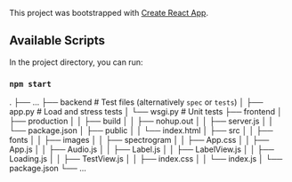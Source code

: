 This project was bootstrapped with [Create React App](https://github.com/facebook/create-react-app).

## Available Scripts

In the project directory, you can run:

### `npm start`

.
├── ...
├── backend                 # Test files (alternatively `spec` or `tests`)
│   ├── app.py              # Load and stress tests
│   └── wsgi.py             # Unit tests
├── frontend
│   ├── production
│   │   ├── build
│   │   ├── nohup.out
│   │   ├── server.js
│   │   └── package.json
│   ├── public
│   │   └── index.html
│   ├── src
│   │   ├── fonts
│   │   ├── images
│   │   ├── spectrogram
│   │   ├── App.css
│   │   ├── App.js
│   │   ├── Audio.js
│   │   ├── Label.js
│   │   ├── LabelView.js
│   │   ├── Loading.js
│   │   ├── TestView.js
│   │   ├── index.css
│   │   └── index.js
│   └── package.json
└── ...

